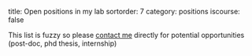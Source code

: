 title: Open positions in my lab
sortorder: 7
category: positions
iscourse: false

<!-- - Engineer to work on [scikit-learn](http://scikit-learn.org)
- PhD/Post-doc positions on machine learning and signal processing with applications in neuroimaging (MEG, EEG)
-->

This list is fuzzy so please [contact me](mailto:joseph.salmon@umontpellier.fr) directly for potential opportunities (post-doc, phd thesis, internship)
